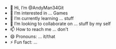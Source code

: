 - 👋 Hi, I’m @AndyMan34Git
- 👀 I’m interested in ... Games
- 🌱 I’m currently learning ... stuff
- 💞️ I’m looking to collaborate on ... stuff by my self
- 📫 How to reach me ... don't
- 😄 Pronouns: ... it/that
- ⚡ Fun fact: ... 

<!---
AndyMan34Git/AndyMan34Git is a ✨ special ✨ repository because its `README.md` (this file) appears on your GitHub profile.
You can click the Preview link to take a look at your changes.
--->
